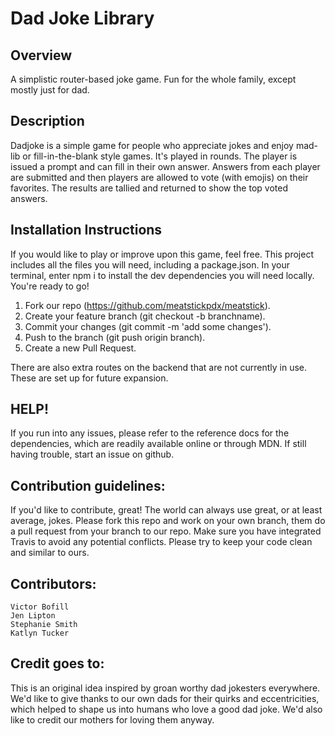 # Dad Joke Library

## Overview
A simplistic router-based joke game. Fun for the whole family, except mostly just for dad.

## Description
Dadjoke is a simple game for people who appreciate jokes and enjoy mad-lib or fill-in-the-blank style games.  It's played in rounds.  The player is issued a prompt and can fill in their own answer.  Answers from each player are submitted and then players are allowed to vote (with emojis) on their favorites.  The results are tallied and returned to show the top voted answers.  

## Installation Instructions
If you would like to play or improve upon this game, feel free.  This project includes all the files you will need, including a package.json.  In your terminal, enter npm i to install the dev dependencies you will need locally. You're ready to go!   
1. Fork our repo (https://github.com/meatstickpdx/meatstick).
2. Create your feature branch (git checkout -b branchname).
3. Commit your changes (git commit -m 'add some changes').
4. Push to the branch (git push origin branch).
5. Create a new Pull Request.

There are also extra routes on the backend that are not currently in use.  These are set up for future expansion.

## HELP!
If you run into any issues, please refer to the reference docs for the dependencies, which are readily available online or through MDN. If still having trouble, start an issue on github.

## Contribution guidelines:
If you'd like to contribute, great! The world can always use great, or at least average, jokes. Please fork this repo and work on your own branch, them do a pull request from your branch to our repo. Make sure you have integrated Travis to avoid any potential conflicts.  Please try to keep your code clean and similar to ours.

## Contributors:
    Victor Bofill 
    Jen Lipton
    Stephanie Smith
    Katlyn Tucker

## Credit goes to:
This is an original idea inspired by groan worthy dad jokesters everywhere.  We'd like to give thanks to our own dads for their quirks and eccentricities, which helped to shape us into humans who love a good dad joke.  We'd also like to credit our mothers for loving them anyway.